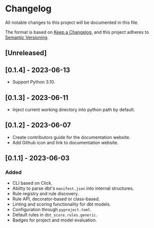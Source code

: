 # Changelog

All notable changes to this project will be documented in this file.

The format is based on [Keep a Changelog](https://keepachangelog.com/en/1.0.0/),
and this project adheres to
[Semantic Versioning](https://semver.org/spec/v2.0.0.html).

## [Unreleased]

## [0.1.4] - 2023-06-13

- Support Python 3.10.

## [0.1.3] - 2023-06-11

- Inject current working directory into python path by default.

## [0.1.2] - 2023-06-07

- Create contributors guide for the documentation website.
- Add Github icon and link to documentation website.

## [0.1.1] - 2023-06-03

### Added

- CLI based on Click.
- Ability to parse dbt's `manifest.json` into internal structures.
- Rule registry and rule discovery.
- Rule API, decorator-based or class-based.
- Linting and scoring functionality for dbt models.
- Configuration through `pyproject.toml`.
- Default rules in `dbt_score.rules.generic`.
- Badges for project and model evaluation.
